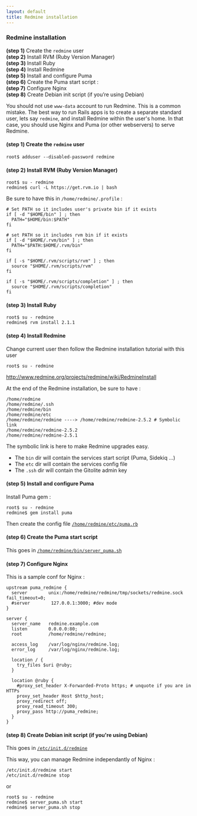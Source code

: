 ```yaml
---
layout: default
title: Redmine installation
---
```


<div id="toc">
  <h3>Redmine installation</h3>

  <ul>
    <li><strong>(step 1)</strong> <a href="#step-1-create-the-redmine-user">Create the <code>redmine</code> user</a></li>
    <li><strong>(step 2)</strong> <a href="#step-2-install-rvm-ruby-version-manager">Install RVM (Ruby Version Manager)</a></li>
    <li><strong>(step 3)</strong> <a href="#step-3-install-ruby">Install Ruby</a></li>
    <li><strong>(step 4)</strong> <a href="#step-4-install-redmine">Install Redmine</a></li>
    <li><strong>(step 5)</strong> <a href="#step-5-install-and-configure-puma">Install and configure Puma</a></li>
    <li><strong>(step 6)</strong> <a href="#step-6-create-the-puma-start-script">Create the Puma start script :</a></li>
    <li><strong>(step 7)</strong> <a href="#step-7-configure-nginx">Configure Nginx</a></li>
    <li><strong>(step 8)</strong> <a href="#step-8-create-debian-init-script-if-youre-using-debian">Create Debian init script (if you’re using Debian)</a></li>
  </ul>
</div>


You should not use ```www-data``` account to run Redmine. This is a common mistake.
The best way to run Rails apps is to create a separate standard user, lets say ```redmine```, and install Redmine within the user's home. In that case, you should use Nginx and Puma (or other webservers) to serve Redmine.

#### **(step 1)** Create the ```redmine``` user

    root$ adduser --disabled-password redmine


#### **(step 2)** Install RVM (Ruby Version Manager)

    root$ su - redmine
    redmine$ curl -L https://get.rvm.io | bash


Be sure to have this in ```/home/redmine/.profile``` :

    # Set PATH so it includes user's private bin if it exists
    if [ -d "$HOME/bin" ] ; then
      PATH="$HOME/bin:$PATH"
    fi

    # set PATH so it includes rvm bin if it exists
    if [ -d "$HOME/.rvm/bin" ] ; then
      PATH="$PATH:$HOME/.rvm/bin"
    fi

    if [ -s "$HOME/.rvm/scripts/rvm" ] ; then
      source "$HOME/.rvm/scripts/rvm"
    fi

    if [ -s "$HOME/.rvm/scripts/completion" ] ; then
      source "$HOME/.rvm/scripts/completion"
    fi


#### **(step 3)** Install Ruby

    root$ su - redmine
    redmine$ rvm install 2.1.1


#### **(step 4)** Install Redmine

Change current user then follow the Redmine installation tutorial with this user

    root$ su - redmine

http://www.redmine.org/projects/redmine/wiki/RedmineInstall

At the end of the Redmine installation, be sure to have :

    /home/redmine
    /home/redmine/.ssh
    /home/redmine/bin
    /home/redmine/etc
    /home/redmine/redmine ----> /home/redmine/redmine-2.5.2 # Symbolic link
    /home/redmine/redmine-2.5.2
    /home/redmine/redmine-2.5.1

The symbolic link is here to make Redmine upgrades easy.

* The ```bin``` dir will contain the services start script (Puma, Sidekiq ...)
* The ```etc``` dir will contain the services config file
* The ```.ssh``` dir will contain the Gitolite admin key


#### **(step 5)** Install and configure Puma

Install Puma gem :

    root$ su - redmine
    redmine$ gem install puma

Then create the config file [```/home/redmine/etc/puma.rb```](https://github.com/jbox-web/redmine_git_hosting/blob/devel/contrib/scripts/puma.rb)


#### **(step 6)** Create the Puma start script

This goes in [```/home/redmine/bin/server_puma.sh```](https://github.com/jbox-web/redmine_git_hosting/blob/devel/contrib/scripts/server_puma.sh)


#### **(step 7)** Configure Nginx

This is a sample conf for Nginx :

    upstream puma_redmine {
      server        unix:/home/redmine/redmine/tmp/sockets/redmine.sock fail_timeout=0;
      #server        127.0.0.1:3000; #dev mode
    }

    server {
      server_name   redmine.example.com
      listen        0.0.0.0:80;
      root          /home/redmine/redmine;

      access_log    /var/log/nginx/redmine.log;
      error_log     /var/log/nginx/redmine.log;

      location / {
        try_files $uri @ruby;
      }

      location @ruby {
        #proxy_set_header X-Forwarded-Proto https; # unquote if you are in HTTPs
        proxy_set_header Host $http_host;
        proxy_redirect off;
        proxy_read_timeout 300;
        proxy_pass http://puma_redmine;
      }
    }


#### **(step 8)** Create Debian init script (if you're using Debian)

This goes in [```/etc/init.d/redmine```](https://github.com/jbox-web/redmine_git_hosting/blob/devel/contrib/scripts/redmine)

This way, you can manage Redmine independantly of Nginx :

    /etc/init.d/redmine start
    /etc/init.d/redmine stop

or

    root$ su - redmine
    redmine$ server_puma.sh start
    redmine$ server_puma.sh stop
